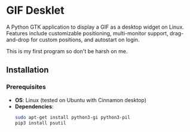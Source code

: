 # GIF Desklet

A Python GTK application to display a GIF as a desktop widget on Linux. Features include customizable positioning, multi-monitor support, drag-and-drop for custom positions, and autostart on login.

This is my first program so don't be harsh on me.

## Installation

### Prerequisites
- **OS**: Linux (tested on Ubuntu with Cinnamon desktop)
- **Dependencies**:
  ```bash
  sudo apt-get install python3-gi python3-pil
  pip3 install psutil
